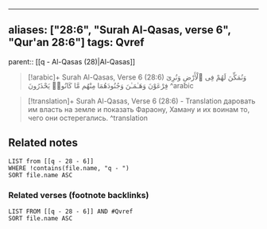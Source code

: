 
---
aliases: ["28:6", "Surah Al-Qasas, verse 6", "Qur'an 28:6"]
tags: Qvref
---

parent:: [[q - Al-Qasas (28)|Al-Qasas]]

> [!arabic]+ Surah Al-Qasas, Verse 6 (28:6)
> <span class="quran-arabic">وَنُمَكِّنَ لَهُمْ فِى ٱلْأَرْضِ وَنُرِىَ فِرْعَوْنَ وَهَـٰمَـٰنَ وَجُنُودَهُمَا مِنْهُم مَّا كَانُوا۟ يَحْذَرُونَ</span>
^arabic

> [!translation]+ Surah Al-Qasas, Verse 6 (28:6) - Translation
> даровать им власть на земле и показать Фараону, Хаману и их воинам то, чего они остерегались.
^translation



## Related notes
```dataview
LIST from [[q - 28 - 6]]
WHERE !contains(file.name, "q - ")
SORT file.name ASC
```

### Related verses (footnote backlinks)
```dataview
LIST FROM [[q - 28 - 6]] AND #Qvref
SORT file.name ASC
```

